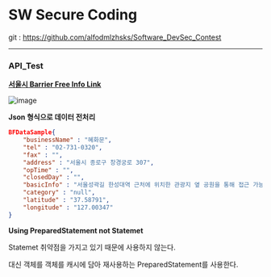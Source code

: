 # SW Secure Coding

git : https://github.com/alfodmlzhsks/Software_DevSec_Contest

---

### API_Test

**[서울시 Barrier Free Info Link](http://data.seoul.go.kr/dataList/datasetView.do?infId=OA-13441&srvType=S&serviceKind=1&currentPageNo=)**

![image](https://user-images.githubusercontent.com/41619898/62830754-cfb92880-bc4e-11e9-8f42-a848643b8eb3.png)



**Json 형식으로 데이터 전처리**

```json
BFDataSample{
	"businessName" : "혜화문", 
	"tel" : "02-731-0320", 
	"fax" : "", 
	"address" : "서울시 종로구 창경궁로 307", 
	"opTime" : "", 
	"closedDay" : "",
	"basicInfo" : "서울성곽길 한성대역 근처에 위치한 관광지 옆 공원을 통해 접근 가능",
	"category" : "null",
	"latitude" : "37.58791", 
	"longitude" : "127.00347"
}
```



**Using PreparedStatement not Statemet**

Statemet 취약점을 가지고 있기 때문에 사용하지 않는다.

대신 객체를 객체를 캐시에 담아 재사용하는 PreparedStatement를 사용한다.